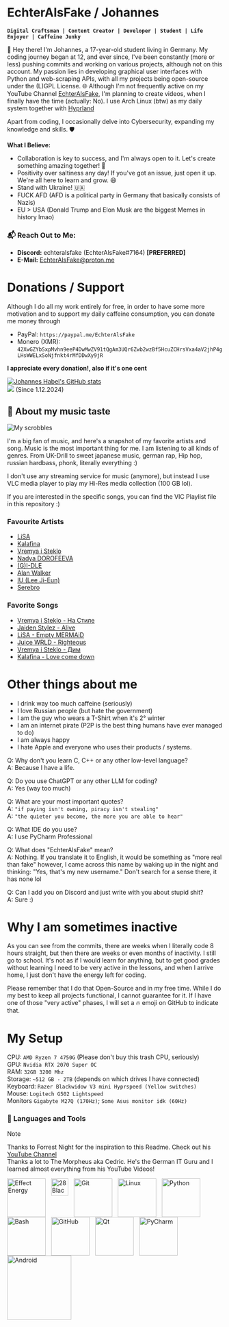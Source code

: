 # EchterAlsFake / Johannes

**`Digital Craftsman | Content Creator | Developer | Student | Life Enjoyer | Caffeine Junky `**

👋 Hey there! I'm Johannes, a 17-year-old student living in Germany. My coding journey began at 12, and ever since, I've been constantly (more or less) pushing commits and working on various projects, although not on this account. 
My passion lies in developing graphical user interfaces with Python and web-scraping APIs, with all my projects being open-source under the (L)GPL License. 🌐 Although I'm not frequently active on my YouTube Channel [EchterAlsFake](https://www.youtube.com/channel/UC1cV2H2WKPYXb2AqBkyXj2Q), 
I'm planning to create videos, when I finally have the time (actually: No). I use Arch Linux (btw) as my daily system together with [Hyprland](https://github.com/hyprwm/Hyprland)

Apart from coding, I occasionally delve into Cybersecurity, expanding my knowledge and skills. 🛡️

**What I Believe:**
- Collaboration is key to success, and I'm always open to it. Let's create something amazing together! 🤝
- Positivity over saltiness any day! If you've got an issue, just open it up. We're all here to learn and grow. 😄
- Stand with Ukraine! 🇺🇦
- FUCK AFD (AFD is a political party in Germany that basically consists of Nazis)
- EU > USA (Donald Trump and Elon Musk are the biggest Memes in history lmao)

### 📬 Reach Out to Me:
- **Discord:** echteralsfake (EchterAlsFake#7164) **[PREFERRED]**
- **E-Mail:** EchterAlsFake@proton.me

# Donations / Support
Although I do all my work entirely for free, in order to have some more motivation and
to support my daily caffeine consumption, you can donate me money through

- PayPal: `https://paypal.me/EchterAlsFake`
- Monero (XMR): `42XwGZYbSxpMvhn9eeP4DwMwZV91tQgAm3UQr6Zwb2wzBf5HcuZCHrsVxa4aV2jhP4gLHsWWELxSoNjfnkt4rMfDDwXy9jR`

**I appreciate every donation!, also if it's one cent**


[![Johannes Habel's GitHub stats](https://github-readme-stats.vercel.app/api?username=echteralsfake&show_icons=true&theme=tokyonight)](https://github.com/anuraghazra/github-readme-stats)
<br>![](https://komarev.com/ghpvc/?username=EchterAlsFake&color=blueviolet) (Since 1.12.2024)


## 🎵 About my music taste
![My scrobbles](https://lastfm-recently-played.vercel.app/api?user=echteralsfake)

I'm a big fan of music, and here's a snapshot of my favorite artists and song. Music is the most important thing for me.
I am listening to all kinds of genres. From UK-Drill to sweet japanese music, german rap, Hip hop, russian hardbass, phonk, literally everything :)

I don't use any streaming service for music (anymore), but instead I use VLC media player to play my Hi-Res
media collection (100 GB lol). 

If you are interested in the specific songs, you can find the VlC Playlist file in this repository :)

### Favourite Artists
- [LiSA](https://open.spotify.com/artist/0blbVefuxOGltDBa00dspv?si=8412153299d7406e)
- [Kalafina](https://open.spotify.com/artist/2otsTXVV2ZWZ8T5LPzsBhy?si=8a8e904aea1d4c8d)
- [Vremya i Steklo](https://open.spotify.com/artist/6DdeqvIfYu3sH02gdavOu2?si=850f473f6ff24573)
- [Nadya DOROFEEVA](https://open.spotify.com/artist/7wl1m5vgWkCP3cqYVj2noM?si=5fc3f0a929394a3d)
- [(G)I-DLE](https://open.spotify.com/artist/2AfmfGFbe0A0WsTYm0SDTx?si=0adf2bf141214af6)
- [Alan Walker](https://open.spotify.com/artist/7vk5e3vY1uw9plTHJAMwjN?si=c2408bf722674721)
- [IU (Lee Ji-Eun)](https://open.spotify.com/artist/3HqSLMAZ3g3d5poNaI7GOU?si=da75b652bd8a4420)
- [Serebro](https://open.spotify.com/artist/1Ulwacsns9Me7dz4OVwkiQ?si=f1d78037d3d34e3e)

###  Favorite Songs
- [Vremya i Steklo - На Стиле](https://www.youtube.com/watch?v=tJ7JcweIOZ4)
- [Jaiden Stylez - Alive](https://www.youtube.com/watch?v=xzjSMKNeX7Y&pp=ygUTamFpZGVuIHN0eWxlZCBhbGl2ZQ%3D%3D)
- [LiSA - Empty MERMAiD](https://www.youtube.com/watch?v=mvHSGl2kJ6s&pp=ygUSbGlTQSBlbXB0eSBtZXJtYWlk)
- [Juice WRLD - Righteous](https://www.youtube.com/watch?v=ZengOKCUBHo&pp=ygUJcmlnaHRlb3Vz)
- [Vremya i Steklo - Дим](https://www.youtube.com/watch?v=NJPXs7J7JyY&pp=ygUXZGltIGRpbSB2cmVteWEgaSBzdGVrbG8%3D)
- [Kalafina - Love come down](https://open.spotify.com/track/34Wrt2CB9O8g6lJu8nv37x?si=62ccac8b95e84745)


# Other things about me
- I drink way too much caffeine (seriously)
- I love Russian people (but hate the government)
- I am the guy who wears a T-Shirt when it's 2° winter
- I am an internet pirate (P2P is the best thing humans have ever managed to do)
- I am always happy
- I hate Apple and everyone who uses their products / systems.

Q: Why don't you learn C, C++ or any other low-level language?
<br>A: Because I have a life.

Q: Do you use ChatGPT or any other LLM for coding?
<br>A: Yes (way too much)

Q: What are your most important quotes?
<br>A: `"if paying isn't owning, piracy isn't stealing"`
<br>A: `"the quieter you become, the more you are able to hear"`

Q: What IDE do you use?
<br>A: I use PyCharm Professional

Q: What does "EchterAlsFake" mean?
<br>A: Nothing. If you translate it to English, it would be something as "more real than fake" however, I came across this
name by waking up in the night and thinking: "Yes, that's my new username." Don't search for a sense there, it has none lol

Q: Can I add you on Discord and just write with you about stupid shit?
<br>A: Sure :) 


# Why I am sometimes inactive
As you can see from the commits, there are weeks when I literally code 8 hours straight, but then there are weeks or 
even months of inactivity. I still go to school. It's not as if I would learn for anything, but to get good grades without
learning I need to be very active in the lessons, and when I arrive home, I just don't have the energy left for coding.

Please remember that I do that Open-Source and in my free time. While I do my best to keep all projects functional, I cannot
guarantee for it. If I have one of those "very active" phases, I will set a 🔥 emoji on GitHub to indicate that.


# My Setup
CPU: `AMD Ryzen 7 4750G` (Please don't buy this trash CPU, seriously)
<br>GPU: `Nvidia RTX 2070 Super OC`
<br>RAM: `32GB 3200 Mhz`
<br>Storage: `~512 GB - 2TB` (depends on which drives I have connected)
<br>Keyboard: `Razer Blackwidow V3 mini Hyprspeed (Yellow switches)`
<br>Mouse: `Logitech G502 Lightspeed`
<br>Monitors `Gigabyte M27Q (170Hz)`; `Some Asus monitor idk (60Hz)`





### 🧰 Languages and Tools

> [!NOTE]
> Thanks to Forrest Night for the inspiration to this Readme. Check out his [YouTube Channel](https://www.youtube.com/@fknight)
> <br> Thanks a lot to The Morpheus aka Cedric. He's the German IT Guru and I learned almost everything from his YouTube Videos!

<img align="left" alt="Effect Energy" width="90px" style="padding-right:10px;" src="https://olivia3-images.maexware-kundencloud.de/out/pictures/generated/product/1/540_540_75/DV019_4025127020997_VOR.png" />
<img align="left" alt="28 Black Energy" width="40px" style="padding-right:10px;" src="https://dosenmatrosen.imgbolt.de/media/47/0b/8b/1682596140/GL007377-1-1-28-Black-Sour-Yuzu-Holunderbl%C3%BCte.png" />
<img align="left" alt="Git" width="90px" style="padding-right:10px;" src="https://cdn.jsdelivr.net/gh/devicons/devicon/icons/git/git-original.svg" />
<img align="left" alt="Linux" width=90px" style="padding-right:10px;" src="https://cdn.jsdelivr.net/gh/devicons/devicon/icons/linux/linux-original.svg" />
<img align="left" alt="Python" width="90px" style="padding-right:10px;" src="https://cdn.jsdelivr.net/gh/devicons/devicon/icons/python/python-plain.svg" />
<img align="left" alt="Bash" width="90px" style="padding-right:10px;" src="https://cdn.jsdelivr.net/gh/devicons/devicon/icons/bash/bash-original.svg" />
<img align="left" alt="GitHub" width="90x" style="padding-right:10px;" src="https://cdn.jsdelivr.net/gh/devicons/devicon/icons/github/github-original.svg" />
<img align="left" alt="Qt" width="90px" style="padding-right:10px;" src="https://cdn.jsdelivr.net/gh/devicons/devicon/icons/qt/qt-original.svg" />
<img align="left" alt="PyCharm" width="90" style="padding-right:10px;" src="https://cdn.jsdelivr.net/gh/devicons/devicon/icons/pycharm/pycharm-original-wordmark.svg" />
<img align="left" alt="Android" width="150px" style="padding-right:10px;" src="https://www.googlewatchblog.de/wp-content/uploads/android-neues-logo-3d.jpg" />
